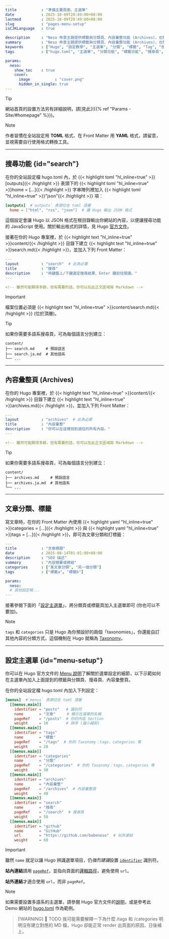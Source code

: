 ```yaml
---
title           : "準備主要頁面、主選單"
date            : 2025-10-09T20:49:00+08:00
lastmod         : 2025-10-09T20:49:00+08:00
slug            : "pages-menu-setup"
isCJKLanguage   : true

description     : "Neso 佈景主題提供標籤與分類頁、內容彙整功能 (Archives)，也整合了搜尋機制，參閱本頁說明，以了解如何設定這些頁面及網站主選單。"
summary         : "Neso 佈景主題提供標籤與分類頁、內容彙整功能 (Archives)，也整合了搜尋機制，參閱本頁說明，以了解如何設定這些頁面及網站主選單。"
keywords        : ["Hugo", "設定教學", "主選單", "分類", "標籤", "Tag", "搜尋", "Archives", "Theme", "Neso", "hugo-neso"]
tags            : ["hugo.toml", "主選單", "分類功能", "標籤功能", "搜尋頁", "內容彙整頁", "設定"]

params:
  neso:
    show_toc    : true
    cover:
      image           : "cover.png"
      hidden_in_single: true
---
```


> [!TIP]
> 網站首頁的設置方法另有詳細說明，請[見此]({{% ref "Params - Site/#homepage" %}})。

> [!NOTE]
> 作者習慣在全站設定用 **TOML** 格式、在 Front Matter 用 **YAML** 格式，請留意，並視需要自行使用格式轉換工具。

---

## 搜尋功能 {id="search"}

在你的全站設定檔 hugo.toml 內，於 {{< highlight toml "hl_inline=true" >}}[outputs]{{< /highlight >}} 表頭下的 {{< highlight toml "hl_inline=true" >}}home = [...]{{< /highlight >}} 字串陣列裡加入 {{< highlight toml "hl_inline=true" >}}"json"{{< /highlight >}} 項：

```toml
[outputs]  #`outputs` 表頭位在 toml 頂層
  home = ["html", "rss", "json"]  # 讓 Hugo 輸出 JSON 格式
```

這個設定會讓 Hugo 以 JSON 格式在根目錄輸出你網站的內容，以便讓搜尋功能的 JavaScript 使用。關於輸出格式的詳情，見 Hugo [官方文件](https://gohugo.io/configuration/outputs/)。

接著在你的 Hugo 專案裡，於 {{< highlight text "hl_inline=true" >}}content/{{< /highlight >}} 目錄下建立 {{< highlight text "hl_inline=true" >}}search.md{{< /highlight >}}，並加入下列 Front Matter：

```yaml {hl_lines="2"}
---
layout          : "search"  # 此為必要
title           : "搜尋"
description     : "用鍵盤上/下鍵選定搜尋結果、Enter 鍵前往閱讀。"
---

<!-- 雖然可能顯得多餘，但有需要的話，你可以在此正文區域寫 Markdown -->
```

> [!IMPORTANT]
> 檔案位置必須是 {{< highlight text "hl_inline=true" >}}content/search.md{{< /highlight >}} (位於頂層)。

> [!TIP]
> 如果你需要多語系搜尋頁，可為每個語言分別建立：
> 
> ```text
> content/
> ├── search.md     # 預設語言
> ├── search.ja.md  # 其他語系
> └── ...
> ```


---

## 內容彙整頁 (Archives)

在你的 Hugo 專案裡，於 {{< highlight text "hl_inline=true" >}}content/{{< /highlight >}} 目錄下建立 {{< highlight text "hl_inline=true" >}}archives.md{{< /highlight >}}，並加入下列 Front Matter：

```yaml {hl_lines="2"}
---
layout          : "archives"  # 此為必要
title           : "內容彙整"
description     : "你可以在這裡找到過往的所有內容。"
---

<!-- 雖然可能顯得多餘，但有需要的話，你可以在此正文區域寫 Markdown -->
```

> [!TIP]
> 如果你需要多語系搜尋頁，可為每個語言分別建立：
> 
> ```text
> content/
> ├── archives.md     # 預設語言
> ├── archives.ja.md  # 其他語系
> └── ...
> ```


---

## 文章分類、標籤

寫文章時，在你的 Front Matter 內使用 {{< highlight yaml "hl_inline=true" >}}categories = [...]{{< /highlight >}} 與 {{< highlight yaml "hl_inline=true" >}}tags = [...]{{< /highlight >}}，即可為文章分類和打標籤：

```yaml {hl_lines="6-7"}
---
title           : "文章標題"
date            : 2025-08-14T01:01:00+08:00
description     : "SEO 描述"
summary         : "內容摘要或總結"
categories      : ["某文章分類", "另一個分類"]
tags            : ["標籤a", "標籤b"]

params:
  neso:
  # 其他設定略...
---
```

接著參閱下面的「[設定主選單](#menu-setup)」，將分類頁或標籤頁加入主選單即可 (你也可以不要加)。

> [!NOTE]
> `tags` 和 `categories` 只是 Hugo 為你預設好的兩個「taxonomies」，你還能自訂其他內容的分類方式，這個機制在 Hugo 就稱為 [Taxonomy](https://gohugo.io/configuration/taxonomies/)。


---

## 設定主選單 {id="menu-setup"}

你可以在 Hugo 官方文件的 [Menu 說明](https://gohugo.io/configuration/menus/)了解關於選單設定的細節，以下示範如何在主選單內加入上面提到的標籤與分類頁、搜尋頁、內容彙整頁。

在你的全站設定檔 hugo.toml 內加入下列設定：

```toml
[menus]  #`menus` 表頭位在 toml 頂層
  [[menus.main]]
    identifier = "posts"   # 識別符
    name       = "文章"     # 顯示在選單的名稱
    pageRef    = "/posts"  # 你的內容 Section
    weight     = 10        # 排序 (越小越前)
  [[menus.main]]
    identifier = "tags"
    name       = "標籤"
    pageRef    = "/tags"  # 你的 Taxonomy：tags、categories 等
    weight     = 20
  [[menus.main]]
    identifier = "categories"
    name       = "分類"
    pageRef    = "/categories"  # 你的 Taxonomy：tags、categories 等
    weight     = 30
  [[menus.main]]
    identifier = "archives"
    name       = "內容彙整"
    pageRef    = "/archives"  # 內容彙整頁
    weight     = 40
  [[menus.main]]
    identifier = "search"
    name       = "搜尋"
    pageRef    = "/search"  # 搜尋頁
    weight     = 50
  [[menus.main]]
    identifier = "github"
    name       = "GitHub"
    url        = "https://github.com/babeneso"  # 站外連結
    weight     = 60
```

> [!IMPORTANT]
> 雖然 `name` 就足以讓 Hugo 辨識選單項目，仍*強烈建議*設置 [`identifier`](https://gohugo.io/configuration/menus/#identifier) 識別符。
> 
> **站內連結**請用 [`pageRef`](https://gohugo.io/configuration/menus/#pageref)，並指向頁面的[邏輯路徑](https://gohugo.io/quick-reference/glossary/#logical-path)，避免使用 `url`。
> 
> **站外連結**才適合使用 `url`，而非 `pageRef`。

> [!NOTE]
> 如果需要設置多語系的主選單，請參閱 Hugo 官方文件的[說明](https://gohugo.io/content-management/multilingual/#menus)，或是參考此 Demo 網站的 [hugo.toml](https://github.com/babeneso/hugo-neso/blob/demo/hugo.toml) 作為範例。

> [!WARNING] 🚧 TODO
> 我可能需要解釋一下為什麼 /tags 和 /categories 明明沒有建立對應的 MD 檔，Hugo 卻能正常 render 出頁面的原因，日後補上。
